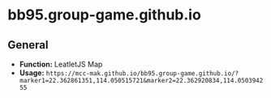 # bb95.group-game.github.io
## General
- **Function:** LeatletJS Map
- **Usage:** `https://mcc-mak.github.io/bb95.group-game.github.io/?marker1=22.362861351,114.050515721&marker2=22.362920834,114.050394255`
